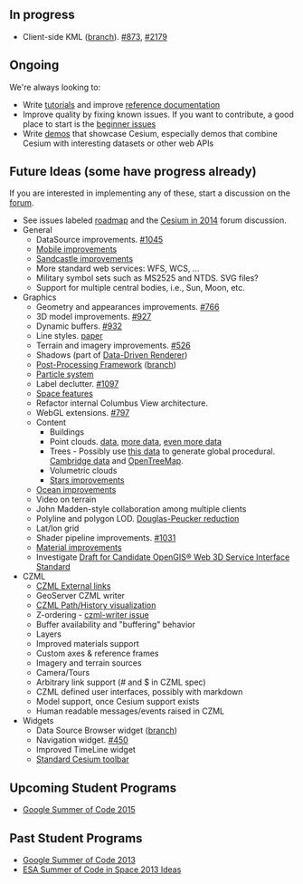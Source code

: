## In progress

* Client-side KML ([branch](https://github.com/AnalyticalGraphicsInc/cesium/compare/kml...dataSourceBrowser)). [#873](https://github.com/AnalyticalGraphicsInc/cesium/issues/873), [#2179](https://github.com/AnalyticalGraphicsInc/cesium/issues/2179)

## Ongoing

We're always looking to:
* Write [tutorials](Tutorials-Details) and improve [reference documentation](http://cesiumjs.org/refdoc.html)
* Improve quality by fixing known issues.  If you want to contribute, a good place to start is the [beginner issues](https://github.com/AnalyticalGraphicsInc/cesium/issues?direction=desc&labels=beginner&page=1&sort=updated&state=open)
* Write [demos](http://cesiumjs.org/demos.html) that showcase Cesium, especially demos that combine Cesium with interesting datasets or other web APIs

## Future Ideas (some have progress already)

If you are interested in implementing any of these, start a discussion on the [forum](http://cesiumjs.org/forum.html).

* See issues labeled [roadmap](https://github.com/AnalyticalGraphicsInc/cesium/issues?q=is%3Aopen+is%3Aissue+label%3Aroadmap) and the [Cesium in 2014](https://groups.google.com/forum/#!topic/cesium-dev/cizxRxOEQ8I) forum discussion.
* General
  * DataSource improvements. [#1045](https://github.com/AnalyticalGraphicsInc/cesium/issues/1045)
  * [Mobile improvements](Mobile-Details)
  * [Sandcastle improvements](Sandcastle-Details)
  * More standard web services: WFS, WCS, ...
  * Military symbol sets such as MS2525 and NTDS.  SVG files?
  * Support for multiple central bodies, i.e., Sun, Moon, etc.
* Graphics
  * Geometry and appearances improvements. [#766](https://github.com/AnalyticalGraphicsInc/cesium/issues/766)
  * 3D model improvements. [#927](https://github.com/AnalyticalGraphicsInc/cesium/issues/927)
  * Dynamic buffers. [#932](https://github.com/AnalyticalGraphicsInc/cesium/issues/932)
  * Line styles. [paper](http://jcgt.org/published/0002/02/08/)
  * Terrain and imagery improvements. [#526](https://github.com/AnalyticalGraphicsInc/cesium/issues/526)
  * Shadows (part of [Data-Driven Renderer](Data-Driven-Renderer-Details))
  * [Post-Processing Framework](Screen-Space-Rendering-Details) ([branch](https://github.com/AnalyticalGraphicsInc/cesium/compare/master...postprocess-hook))
  * [Particle system](Particle-System-Details)
  * Label declutter. [#1097](https://github.com/AnalyticalGraphicsInc/cesium/issues/1097)
  * [Space features](Space-features)
  * Refactor internal Columbus View architecture.
  * WebGL extensions. [#797](https://github.com/AnalyticalGraphicsInc/cesium/issues/797)
  * Content
     * Buildings
     * Point clouds. [data](http://kos.informatik.uni-osnabrueck.de/3Dscans/), [more data](http://opentopo.sdsc.edu/gridsphere/gridsphere?cid=datasets), [even more data](https://lta.cr.usgs.gov/LIDAR)
     * Trees - Possibly use [this data](http://glcf.umd.edu/data/) to generate global procedural. [Cambridge data](https://www.cambridgema.gov/theworks/ourservices/urbanforestry/treeinventory.aspx) and [OpenTreeMap](https://www.opentreemap.org/).
     * Volumetric clouds
     * [Stars improvements](Stars-Details)
  * [Ocean improvements](Ocean-Details)
  * Video on terrain
  * John Madden-style collaboration among multiple clients
  * Polyline and polygon LOD.  [Douglas-Peucker reduction](http://www.bowdoin.edu/~ltoma/teaching/cs350/spring06/Lecture-Handouts/hershberger92speeding.pdf)
  * Lat/lon grid
  * Shader pipeline improvements. [#1031](https://github.com/AnalyticalGraphicsInc/cesium/issues/1031)
  * [Material improvements](https://github.com/AnalyticalGraphicsInc/cesium/wiki/Material-System-Details)
  * Investigate [Draft for Candidate OpenGIS® Web 3D Service Interface Standard](portal.opengeospatial.org/files/?artifact_id=36390)
* CZML
  * [CZML External links](External-links)
  * GeoServer CZML writer
  * [CZML Path/History visualization](CZML-History-visualization-details)
  * Z-ordering - [czml-writer issue](https://github.com/AnalyticalGraphicsInc/czml-writer/issues/20)
  * Buffer availability and "buffering" behavior
  * Layers
  * Improved materials support
  * Custom axes & reference frames
  * Imagery and terrain sources
  * Camera/Tours
  * Arbitrary link support (# and $ in CZML spec)
  * CZML defined user interfaces, possibly with markdown
  * Model support, once Cesium support exists
  * Human readable messages/events raised in CZML
* Widgets
   * Data Source Browser widget ([branch](https://github.com/AnalyticalGraphicsInc/cesium/compare/master...dataSourceBrowser))
  * Navigation widget. [#450](https://github.com/AnalyticalGraphicsInc/cesium/issues/450)
  * Improved TimeLine widget
  * [Standard Cesium toolbar](Cesium-standard-actions)

## Upcoming Student Programs

* [Google Summer of Code 2015](http://google-opensource.blogspot.com/2014/10/google-summer-of-code-2015-and-google.html)

## Past Student Programs

* [Google Summer of Code 2013](Google-Summer-of-Code-Ideas)
* [ESA Summer of Code in Space 2013 Ideas](ESA-Summer-of-Code-in-Space-Ideas)
